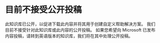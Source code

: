# 目前不接受公开投稿

此知识库已公开，以促进下载此内容并将其用于创建自定义帮助解决方案。
我们目前不接受针对此知识库或此内容的公开投稿。
如果您希望向 Microsoft 已发布内容投稿，请转到英语版本的知识库，我们将在其中处理公开投稿。
